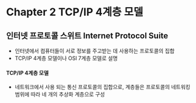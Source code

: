 # Chapter 2 TCP/IP 4계층 모델 

## 인터넷 프로토콜 스위트 Internet Protocol Suite
- 인터넷에서 컴퓨터들이 서로 정보를 주고받는 데 사용하는 프로토콜의 집합
- TCP/IP 4계층 모델이나 OSI 7계층 모델로 설명
  
#### TCP/IP 4계층 모델
- 네트워크에서 사용 되는 통신 프로토콜의 집합으로, 계층들은 프로토콜의 네트워킹 범위에 따라 네 개의 추상화 계층으로 구성